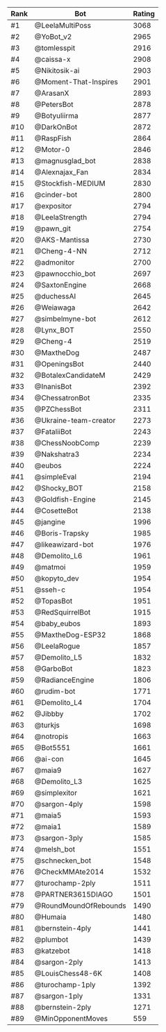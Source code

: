 Rank|Bot|Rating
---|---|---
#1|@LeelaMultiPoss|3068
#2|@YoBot_v2|2965
#3|@tomlesspit|2916
#4|@caissa-x|2908
#5|@Nikitosik-ai|2903
#6|@Moment-That-Inspires|2901
#7|@ArasanX|2893
#8|@PetersBot|2878
#9|@Botyuliirma|2877
#10|@DarkOnBot|2872
#11|@RaspFish|2864
#12|@Motor-0|2846
#13|@magnusglad_bot|2838
#14|@Alexnajax_Fan|2834
#15|@Stockfish-MEDIUM|2830
#16|@cinder-bot|2800
#17|@expositor|2794
#18|@LeelaStrength|2794
#19|@pawn_git|2754
#20|@AKS-Mantissa|2730
#21|@Cheng-4-NN|2712
#22|@admonitor|2700
#23|@pawnocchio_bot|2697
#24|@SaxtonEngine|2668
#25|@duchessAI|2645
#26|@Weiawaga|2642
#27|@simbelmyne-bot|2612
#28|@Lynx_BOT|2550
#29|@Cheng-4|2519
#30|@MaxtheDog|2487
#31|@OpeningsBot|2440
#32|@BotalexCandidateM|2429
#33|@InanisBot|2392
#34|@ChessatronBot|2335
#35|@PZChessBot|2311
#36|@Ukraine-team-creator|2273
#37|@FataliiBot|2243
#38|@ChessNoobComp|2239
#39|@Nakshatra3|2234
#40|@eubos|2224
#41|@simpleEval|2194
#42|@Shocky_BOT|2158
#43|@Goldfish-Engine|2145
#44|@CosetteBot|2138
#45|@jangine|1996
#46|@Boris-Trapsky|1985
#47|@likeawizard-bot|1976
#48|@Demolito_L6|1961
#49|@matmoi|1959
#50|@kopyto_dev|1954
#51|@sseh-c|1954
#52|@TopasBot|1951
#53|@RedSquirrelBot|1915
#54|@baby_eubos|1893
#55|@MaxtheDog-ESP32|1868
#56|@LeelaRogue|1857
#57|@Demolito_L5|1832
#58|@GarboBot|1823
#59|@RadianceEngine|1806
#60|@rudim-bot|1771
#61|@Demolito_L4|1704
#62|@Jibbby|1702
#63|@turkjs|1698
#64|@notropis|1663
#65|@Bot5551|1661
#66|@ai-con|1645
#67|@maia9|1627
#68|@Demolito_L3|1625
#69|@simplexitor|1621
#70|@sargon-4ply|1598
#71|@maia5|1593
#72|@maia1|1589
#73|@sargon-3ply|1585
#74|@melsh_bot|1551
#75|@schnecken_bot|1548
#76|@CheckMMAte2014|1532
#77|@turochamp-2ply|1511
#78|@PARTNER3615DIAGO|1501
#79|@RoundMoundOfRebounds|1490
#80|@Humaia|1480
#81|@bernstein-4ply|1441
#82|@plumbot|1439
#83|@katzebot|1418
#84|@sargon-2ply|1413
#85|@LouisChess48-6K|1408
#86|@turochamp-1ply|1392
#87|@sargon-1ply|1331
#88|@bernstein-2ply|1271
#89|@MinOpponentMoves|559
